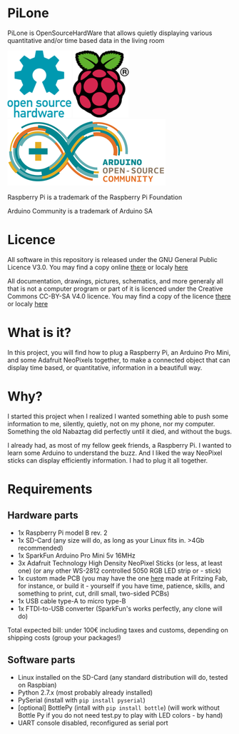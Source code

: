 PiLone
======

PiLone is OpenSourceHardWare that allows quietly displaying various quantitative and/or time based data in the living room

[![OpenSource HardWare logo](./docs/img/oshw-logo-x150-px.png)](http://www.oshwa.org)
[![Raspberry Pi Logo](./docs/img/Raspi_logo-x150.png)](http://www.raspberrypi.org/)
[![Arduino Community Logo](./docs/img/arduino-community-x150.png)](http://www.arduino.cc)

Raspberry Pi is a trademark of the Raspberry Pi Foundation

Arduino Community is a trademark of Arduino SA

Licence
=======

All software in this repository is released under the GNU General Public Licence V3.0. You may find a copy online [there](http://opensource.org/licenses/GPL-3.0) or localy [here](./software-licence.txt)

All documentation, drawings, pictures, schematics, and more generaly all that is not a computer program or part of it is licenced under the Creative Commons CC-BY-SA V4.0 licence. You may find a copy of the licence [there](http://creativecommons.org/licenses/by-sa/4.0/) or localy [here](./hardware-licence.txt)

What is it?
===========

In this project, you will find how to plug a Raspberry Pi, an Arduino Pro Mini, and some Adafruit NeoPixels together, to make a connected object that can display time based, or quantitative, information in a beautifull way.

Why?
====

I started this project when I realized I wanted something able to push some information to me, silently, quietly, not on my phone, nor my computer. Something the old Nabaztag did perfectly until it died, and without the bugs.

I already had, as most of my fellow geek friends, a Raspberry Pi. I wanted to learn some Arduino to understand the buzz. And I liked the way NeoPixel sticks can display efficiently information. I had to plug it all together.

Requirements
============

Hardware parts
--------------

- 1x Raspberry Pi model B rev. 2
- 1x SD-Card (any size will do, as long as your Linux fits in. >4Gb recommended)
- 1x SparkFun Arduino Pro Mini 5v 16MHz
- 3x Adafruit Technology High Density NeoPixel Sticks (or less, at least one) (or any other WS-2812 controlled 5050 RGB LED strip or - stick)
- 1x custom made PCB (you may have the one [here](./hardware/PiLone‰20rev‰20C.fzz) made at Fritzing Fab, for instance, or build it - yourself if you have time, patience, skills, and something to print, cut, drill small, two-sided PCBs)
- 1x USB cable type-A to micro type-B
- 1x FTDI-to-USB converter (SparkFun's works perfectly, any clone will do)

Total expected bill: under 100€ including taxes and customs, depending on shipping costs (group your packages!)

Software parts
--------------

- Linux installed on the SD-Card (any standard distribution will do, tested on Raspbian)
- Python 2.7.x (most probably already installed)
- PySerial (install with `pip install pyserial`)
- [optional] BottlePy (intall with `pip install bottle`) (will work without Bottle Py if you do not need test.py to play with LED colors - by hand)
- UART console disabled, reconfigured as serial port